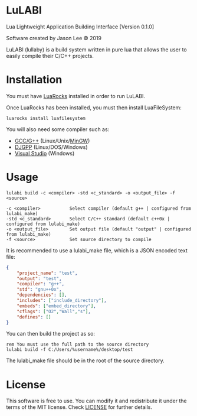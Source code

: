 # LuLABI
Lua Lightweight Application Building Interface [Version 0.1.0]

Software created by Jason Lee © 2019

LuLABI (lullaby) is a build system written in pure lua that allows the user to easily compile 
their C/C++ projects.

# Installation
You must have [LuaRocks](https://github.com/luarocks/luarocks) installed in order to run LuLABI.

Once LuaRocks has been installed, you must then install LuaFileSystem:

```luarocks install luafilesystem```

You will also need some compiler such as:

- [GCC/G++](https://gcc.gnu.org/) (Linux/Unix/[MinGW](https://osdn.net/projects/mingw/releases/))
- [DJGPP](https://github.com/andrewwutw/build-djgpp) (Linux/DOS/Windows)
- [Visual Studio](https://visualstudio.microsoft.com/) (Windows)

# Usage
```
lulabi build -c <compiler> -std <c_standard> -o <output_file> -f <source>

-c <compiler>           Select compiler (default g++ | configured from lulabi_make)
-std <c_standard>       Select C/C++ standard (default c++0x | configured from lulabi_make)
-o <output_file>        Set output file (default "output" | configured from lulabi_make)
-f <source>             Set source directory to compile
```

It is recommended to use a lulabi_make file, which is a JSON encoded text file:
```json
{
	"project_name": "test",
	"output": "test",
	"compiler": "g++",
	"std": "gnu++0x",
	"dependencies": [],
	"includes": ["include_directory"],
	"embeds": ["embed_directory"],
	"cflags": ["O2","Wall","s"],
	"defines": []
}
```
You can then build the project as so:
```
rem You must use the full path to the source directory
lulabi build -f C:/Users/%username%/desktop/test
```

The lulabi_make file should be in the root of the source directory.

# License
This software is free to use. You can modify it and redistribute it under the terms of the 
MIT license. Check [LICENSE](LICENSE) for further details.
